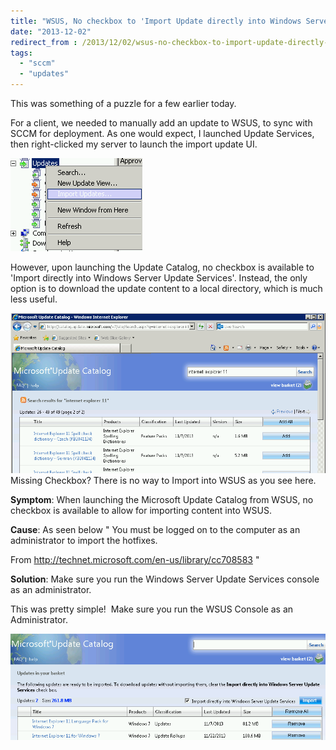 ```yaml
---
title: "WSUS, No checkbox to 'Import Update directly into Windows Server Update Services'"
date: "2013-12-02"
redirect_from : /2013/12/02/wsus-no-checkbox-to-import-update-directly-into-windows-server-update-services
tags: 
  - "sccm"
  - "updates"
---
```


This was something of a puzzle for a few earlier today.

For a client, we needed to manually add an update to WSUS, to sync with SCCM for deployment. As one would expect, I launched Update Services, then right-clicked my server to launch the import update UI.

![](../assets/images/2013/12/images/wsus02.png)

However, upon launching the Update Catalog, no checkbox is available to 'Import directly into Windows Server Update Services'. Instead, the only option is to download the update content to a local directory, which is much less useful.

![wsus03](../assets/images/2013/12/images/wsus03.png) Missing Checkbox? There is no way to Import into WSUS as you see here.

**Symptom**: When launching the Microsoft Update Catalog from WSUS, no checkbox is available to allow for importing content into WSUS.

**Cause**: As seen below " You must be logged on to the computer as an administrator to import the hotfixes.

From <http://technet.microsoft.com/en-us/library/cc708583> "

**Solution**: Make sure you run the Windows Server Update Services console as an administrator.

This was pretty simple!  Make sure you run the WSUS Console as an Administrator.

![wsus04](../assets/images/2013/12/images/wsus04.png)
